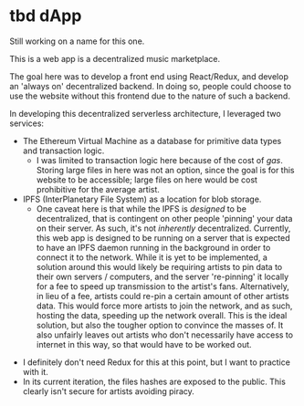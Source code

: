 # tbd dApp

Still working on a name for this one.

This is a web app is a decentralized music marketplace.

The goal here was to develop a front end using React/Redux, and develop an 'always on' decentralized backend. In doing so, people could choose to use the website without this frontend due to the nature of such a backend.

In developing this decentralized serverless architecture, I leveraged two services:
  * The Ethereum Virtual Machine as a database for primitive data types and transaction logic.
    * I was limited to transaction logic here because of the cost of *gas*. Storing large files in here was not an option, since the goal is for this website to be accessible; large files on here would be cost prohibitive for the average artist.
  * IPFS (InterPlanetary File System) as a location for blob storage.
    * One caveat here is that while the IPFS is *designed* to be decentralized, that is contingent on other people 'pinning' your data on their server. As such, it's not *inherently* decentralized. Currently, this web app is designed to be running on a server that is expected to have an IPFS daemon running in the background in order to connect it to the network. While it is yet to be implemented, a solution around this would likely be requiring artists to pin data to their own servers / computers, and the server 're-pinning' it locally for a fee to speed up transmission to the artist's fans. Alternatively, in lieu of a fee, artists could re-pin a certain amount of other artists data. This would force more artists to join the network, and as such, hosting the data, speeding up the network overall. This is the ideal solution, but also the tougher option to convince the masses of. It also unfairly leaves out artists who don't necessarily have access to internet in this way, so that would have to be worked out.


- I definitely don't need Redux for this at this point, but I want to practice with it.
- In its current iteration, the files hashes are exposed to the public. This clearly isn't secure for artists avoiding piracy.
